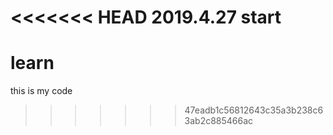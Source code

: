 <<<<<<< HEAD
2019.4.27 start
=======
# learn
this is my code
>>>>>>> 47eadb1c56812643c35a3b238c63ab2c885466ac
